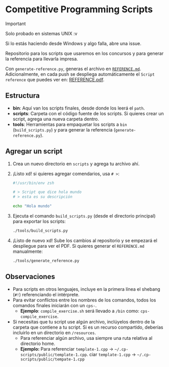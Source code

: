 # Competitive Programming Scripts

> [!IMPORTANT]
> Solo probado en sistemas UNIX :v
> 
> Si lo estás haciendo desde Windows y algo falla, abre una issue.

Repositorio para los scripts que usaremos en los concursos y para generar la referencia para llevarla impresa.

Con `generate-reference.py`, generas el archivo en [`REFERENCE.md`](./REFERENCE.md).
Adicionalmente, en cada push se despliega automáticamente el `Script reference` que puedes ver en: [REFERENCE.pdf](https://jhonatandczel.github.io/.cp-scripts/REFERENCE-gh.pdf).

## Estructura

- **bin**: Aquí van los scripts finales, desde donde los leerá el `path`.
- **scripts**: Carpeta con el código fuente de los scripts. Si quieres crear un script, agrega una nueva carpeta dentro.
- **tools**: Herramientas para empaquetar los scripts a `bin` (`build_scripts.py`) y para generar la referencia (`generate-reference.py`).

## Agregar un script

1. Crea un nuevo directorio en `scripts` y agrega tu archivo ahí.
2. ¡Listo xd! si quieres agregar comendarios, usa `# >`:
   
   ```sh
   #!/usr/bin/env zsh

   # > Script que dice hola mundo
   # > esta es su descripción

   echo "Hola mundo"
   ```

4. Ejecuta el comando `build_scripts.py` (desde el directorio principal) para exportar los scripts:

   ```sh
   ./tools/build_scripts.py
   ```

5. ¡Listo de nuevo xd! Sube los cambios al repositorio y se empezará el despliegue para ver el PDF. Si quieres generar el `REFERENCE.md` manualmente:

   ```sh
   ./tools/generate_reference.py
   ```

## Observaciones

- Para scripts en otros lenguajes, incluye en la primera línea el shebang (`#!`) referenciando el intérprete.
- Para evitar conflictos entre los nombres de los comandos, todos los comandos finales iniciarán con un `cps-`.
  - **Ejemplo**: `compile_exercise.sh` será llevado a `/bin` como: `cps-compile_exercise`.
- Si necesitas que tu script use algún archivo, inclúyelos dentro de la carpeta que contiene a tu script. Si es un recurso compartido, deberías incluirlo en un directorio en `/resources`.
  - Para referenciar algún archivo, usa siempre una ruta relativa al directorio home.
  - **Ejemplo:** Para referenciar `template-1.cpp` -> `~/.cp-scripts/public/template-1.cpp`.
    ciar `template-1.cpp` -> `~/.cp-scripts/public/tempate-1.cpp`

